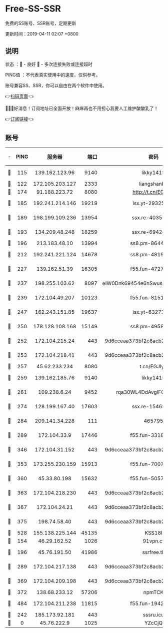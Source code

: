 # Free-SS-SSR

免费的SS账号、SSR账号，定期更新

更新时间：2019-04-11 02:07 +0800

## 说明

状态     ：🙂 - 良好 🙁 - 多次连接失败或连接超时

PING值   ：不代表真实使用中的速度，仅供参考。

账号兼容SS、SSR，你可以自由在两个软件中使用。

👉[扫码页面](https://liesauer.github.io/Free-SS-SSR/)👈

🎉🎉🎉好消息！订阅地址已全面开放！麻麻再也不用担心我要人工维护酸酸乳了！

👉[订阅链接](https://www.liesauer.net/yogurt/subscribe?ACCESS_TOKEN=DAYxR3mMaZAsaqUb)👈

## 账号

|-|PING|服务器|端口|密码|加密方式|区域|
|:----:|:----:|:-----:|-----:|:----:|:----:|:----:|
|🙂|115|139.162.123.96|9140|likky1415|aes-256-cfb|JP|
|🙂|122|172.105.203.127|2333|liangshanbo|chacha20|JP|
|🙂|174|91.188.223.72|8080|http://t.cn/EGJIyrl|rc4-md5|RU|
|🙂|185|192.241.214.146|19219|isx.yt-29325375|aes-256-cfb|US|
|🙂|189|198.199.109.236|13954|ssx.re-40357683|aes-256-cfb|US|
|🙂|193|134.209.48.248|18259|ssx.re-69424971|aes-256-cfb|US|
|🙂|196|213.183.48.10|13994|ss8.pm-86447705|rc4-md5|RU|
|🙂|212|192.241.221.124|14678|ss8.pm-48196423|aes-256-cfb|US|
|🙂|227|139.162.51.39|16305|f55.fun-47276743|aes-256-cfb|SG|
|🙂|237|198.255.103.62|8097|eIW0Dnk69454e6nSwuspv9DmS201tQ0D|aes-256-cfb|US|
|🙂|239|172.104.49.207|10123|f55.fun-81514495|aes-256-cfb|SG|
|🙂|247|162.243.151.85|19637|isx.yt-63273269|aes-256-cfb|US|
|🙂|250|178.128.108.168|15149|ss8.pm-49584680|aes-256-cfb|SG|
|🙂|252|172.104.215.24|443|9d6cceaa373bf2c8acb22e60b6a58be6|aes-256-cfb|US|
|🙂|253|172.104.218.41|443|9d6cceaa373bf2c8acb22e60b6a58be6|aes-256-cfb|US|
|🙂|257|45.62.233.234|8080|t.cn/EGJIyrl|rc4-md5|CA|
|🙂|259|139.162.185.76|9140|likky1415|aes-256-cfb|DE|
|🙂|261|109.238.6.24|9452|rqa30WL4DdAvgIFG6Fs3znzTa|aes-256-cfb|FR|
|🙂|274|128.199.167.40|17603|ssx.re-15469058|aes-256-cfb|SG|
|🙂|284|209.141.34.228|111|465795|aes-256-cfb|US|
|🙂|289|172.104.33.9|17446|f55.fun-33182550|aes-256-cfb|SG|
|🙂|346|172.104.31.152|443|9d6cceaa373bf2c8acb22e60b6a58be6|aes-256-cfb|US|
|🙂|353|173.255.230.159|15913|f55.fun-70074599|aes-256-cfb|US|
|🙂|360|45.33.80.198|15632|f55.fun-50578586|aes-256-cfb|US|
|🙂|363|172.104.218.230|443|9d6cceaa373bf2c8acb22e60b6a58be6|aes-256-cfb|US|
|🙂|367|172.104.24.21|443|9d6cceaa373bf2c8acb22e60b6a58be6|aes-256-cfb|US|
|🙂|375|198.74.58.40|443|9d6cceaa373bf2c8acb22e60b6a58be6|aes-256-cfb|US|
|🙂|528|155.138.225.144|45135|KSS18l|rc4-md5|US|
|🙂|154|46.29.162.52|1026|91vpn.cf|rc4-md5|RU|
|🙂|196|45.76.191.50|41986|ssrfree.tk|aes-256-cfb|SG|
|🙂|289|172.104.217.138|443|9d6cceaa373bf2c8acb22e60b6a58be6|aes-256-cfb|US|
|🙂|369|172.104.209.198|443|9d6cceaa373bf2c8acb22e60b6a58be6|aes-256-cfb|US|
|🙂|372|138.68.233.12|57206|npmTCK|rc4-md5|US|
|🙂|484|172.104.211.238|11815|f55.fun-19426355|aes-256-cfb|US|
|🙁|242|185.173.92.181|443|sssru.icu|rc4-md5|RU|
|🙁|0|45.76.222.9|1025|YZcCjQ|rc4-md5|JP|
